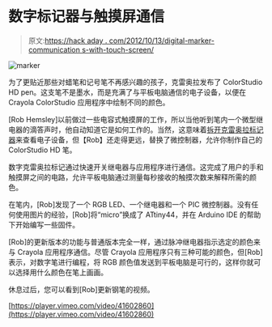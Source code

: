 # 数字标记器与触摸屏通信

> 原文:[https://hack aday . com/2012/10/13/digital-marker-communication s-with-touch-screen/](https://hackaday.com/2012/10/13/digital-marker-communicates-with-touch-screen/)

![](../Images/03db7eb0340ac9235a0fc58938fa484c.png "marker")

为了更贴近那些对蜡笔和记号笔不再感兴趣的孩子，克雷奥拉发布了 ColorStudio HD pen。这支笔不是墨水，而是充满了与平板电脑通信的电子设备，以便在 Crayola ColorStudio 应用程序中绘制不同的颜色。

[Rob Hemsley]以前做过一些电容式触摸屏的工作，所以当他听到笔内一个微型继电器的滴答声时，他自动知道它是如何工作的。当然，这意味着[拆开克雷奥拉标记器](http://www.robhemsley.co.uk/crayola_hack.html)来查看电子设备，但【Rob】还走得更远，替换了微控制器，允许你制作自己的 ColorStudio HD 笔。

数字克雷奥拉标记通过快速开关继电器与应用程序进行通信。这完成了用户的手和触摸屏之间的电路，允许平板电脑通过测量每秒接收的触摸次数来解释所需的颜色。

在笔内，[Rob]发现了一个 RGB LED、一个继电器和一个 PIC 微控制器。没有任何使用图片的经验，[Rob]将“micro”换成了 ATtiny44，并在 Arduino IDE 的帮助下开始编写一些固件。

[Rob]的更新版本的功能与普通版本完全一样，通过脉冲继电器指示选定的颜色来与 Crayola 应用程序通信。尽管 Crayola 应用程序只有三种可能的颜色，但[Rob]表示，对数字笔进行编程，将 RGB 颜色值发送到平板电脑是可行的，这样你就可以选择用什么颜色在笔上画画。

休息过后，您可以看到[Rob]更新钢笔的视频。

[https://player.vimeo.com/video/41602860](https://player.vimeo.com/video/41602860)